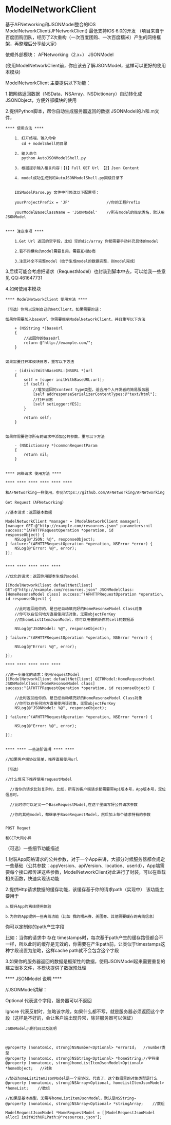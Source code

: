 ModelNetworkClient
==================

基于AFNetworking和JSONModel整合的IOS ModelNetworkClient(JFNetworkClient)
最低支持IOS 6.0的开发
（项目来自于 百度团购团队，经历了2次重构（一次百度团购、一次百度糯米）产生的网络框架，再整理后分享给大家）

依赖外部模块：
  AFNetworking（2.x+）
  JSONModel
  
(使用ModelNetworkClient前，你应该去了解JSONModel，这样可以更好的使用本模块)




ModelNetworkClient 主要提供以下功能：

  1.把网络返回数据（NSData、NSArray、NSDictionary）自动转化成JSONObject，方便外部模块的使用
  
  2.提供Python脚本，帮你自动生成服务器返回的数据 JSONModel的.h和.m文件，
  
    **** 使用方法 ****
        
        1. 打开终端，输入命令
           cd + modelShell的目录
           
        2. 输入命令
           python AutoJSONModelShell.py
           
        3. 根据提示输入相关内容：【1】Full GET Url 【2】Json Content
        
        4. model成功生成到和AutoJSONModelShell.py同级目录下
    
    
        IOSModelParse.py 文件中可修改以下配置项：
      
        yourProjectPrefix = 'JF'                //你的工程Prefix
        
        yourModelBaseClassName = 'JSONModel'    //所有model的继承类名，默认用JSONModel
        
        
    **** 注意事项 ****
    
        1.Get Url 返回的空字段，比如 空的dic/array 你都需要手动补充具体的model
        
        2.若不同模块的model需要复用，需要互相协商
        
        3.注意补全不完整model（给予生成model的数据完整，则model完成）
        
        

  3.后续可能会考虑把请求（RequestModel）也封装到脚本中去，可以给我一些意见 QQ:461647731
  
  
  4.如何使用本模块
    
    **** ModelNetworkClient 使用方法 ****
    
    （可选）你可以定制自己的NetClient，如果需要的话：
    
    如果你需要加入baseUrl 你需要继承ModelNetworkClient，并且重写以下方法
    
        + (NSString *)baseUrl
        {
            //返回你的baseUrl
            return @"http://example.com/";
        }
        
        
    如果需要打开本模块日志，重写以下方法
    
        - (id)initWithBaseURL:(NSURL *)url
        {
            self = [super initWithBaseURL:url];
            if (self) {
                //增加返回的content type类型，适合用个人开发者的简易服务器
                [self addresponseSerializerContentTypes:@"text/html"];
                //打开日志
                [self setLogger:YES];
            }
    
            return self;
        }
        
        
    如果你需要往你所有的请求中添加公共参数，重写以下方法
    
        - (NSDictionary *)commonRequestParam
        {
        	return nil;
        }
    
    
    **** 网络请求 使用方法 ****
    
    **** **** **** **** **** ****
    
    和AFNetworking一样使用，参见https://github.com/AFNetworking/AFNetworking
    
    Get Request（AFNetworking）
    
    //基本请求：返回基本数据
    
    ModelNetworkClient *manager = [ModelNetworkClient manager];
    [manager GET:@"http://example.com/resources.json" parameters:nil success:^(AFHTTPRequestOperation *operation, id         responseObject) {
        NSLog(@"JSON: %@", responseObject);
    } failure:^(AFHTTPRequestOperation *operation, NSError *error) {
        NSLog(@"Error: %@", error);
    }];
    
    
    **** **** **** **** ****
    
    //优化的请求：返回你用脚本生成的model
    
    [[ModelNetworkClient defaultNetClient] GET:@"http://example.com/resources.json" JSONModelClass:[HomeResonseModel class] success:^(AFHTTPRequestOperation *operation, id responseObject) {
    
        //此时返回给你的，是已经自动填充好的HomeResonseModel Class对象
        //你可以在任何地方直接使用该对象，无需objectForKey
        //而homeListItemJsonModel，你可以用做刷新你的cell的数据源
        
        NSLog(@"JSONModel: %@", responseObject);
        
    } failure:^(AFHTTPRequestOperation *operation, NSError *error) {
    
        NSLog(@"Error: %@", error);
        
    }];
    
    **** **** **** **** ****
    
    //进一步细化的请求：使用requestModel
    [[ModelNetworkClient defaultNetClient] GETRModel:HomeRequestModel JSONModelClass:[HomeResonseModel class]                success:^(AFHTTPRequestOperation *operation, id responseObject) {
    
        //此时返回给你的，是已经自动填充好的HomeResonseModel Class对象
        //你可以在任何地方直接使用该对象，无需objectForKey
        NSLog(@"JSONModel: %@", responseObject);
        
    } failure:^(AFHTTPRequestOperation *operation, NSError *error) {
    
        NSLog(@"Error: %@", error);
        
    }];
    
    
    **** **** 一些进阶说明 **** ****
    
    //如果客户端协议简单，推荐直接使用url
    
    （可选）
    
    //什么情况下推荐使用requestModel
    
      //当你的请求比较复杂时，比如，所有的客户端请求都需要带Api版本号，App版本号，定位信息时。
    
      //此时你可以定义一个BaseRequestModel,在这个里面写好公共请求参数
    
      //你的其他model，都继承于BaseRequestModel，然后加上每个请求特有的参数
    
  
    POST Requet
    
    和GET大同小异
  
  
  
  
  （可选）一些细节功能描述
  
  1.封装App网络请求的公共参数，对于一个App来讲，大部分时候服务器都会规定一些基础（公共参数：appVersion、apiVersion、location、userId），App端需要每个接口都传递这些参数，ModelNetworkClient对此进行了封装，可以在重载相关函数，快速实现该功能
  
  2.提供Http请求数据的缓存功能，该缓存基于你的请求path（实现中）
    该功能主要用于 
    
    a.提升App的离线使用体验  
    
    b.为你的App提供一些离线功能（比如 我的糯米券、美团券、其他需要缓存的离线信息）
    
  你可以定制你的path产生字段
  
  比如：当你的请求中 存在 timestamps时，每次基于path产生的缓存路径都会不一样，所以此时的缓存是无效的，你需要在产生path前，让类似于timestamps这种字段设置为忽略，这样cache path就不会包含这个字段
  
  3.如果你的服务器返回的数据是框架性的数据，使用JSONModel起来需要重复的建立很多文件，本模块提供了数据预处理
  
  
  **** JSONModel 说明 ****
  
  //JSONModel讲解：
  
  Optional 代表这个字段，服务器可以不返回
  
  Ignore 代表反射时，忽略该字段，如果什么都不写，就是服务器必须返回这个字段（这样是不好的，会让客户端出现异常，除非服务器可以保证）
  
    
    JSONModel示例代码以及说明
    
 

    @property (nonatomic, strong)NSNumber<Optional> *errorId;   //number类型
    @property (nonatomic, strong)NSString<Optional> *homeString;//字符串
    @property (nonatomic, strong)homeListItemJsonModel<Optional> *homeObject;   //对象
    
    //协议homeListItemJsonModel是一个空协议，代表了，这个数组里的对象类型是什么
    @property (nonatomic, strong)NSArray<Optional, homeListItemJsonModel> *homeList;    //数组
    
    //如果是基本类型，无需写homeListItemJsonModel，默认是NSString~
    @property (nonatomic, strong)NSArray<Optional> *stringArray;    //数组

    ModelRequestJsonModel *HomeRequestModel = [[ModelRequestJsonModel alloc] initWithURLPath:@"resources.json"];
    

